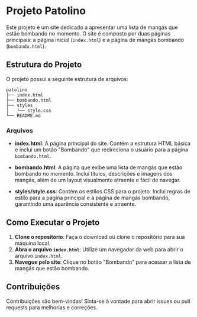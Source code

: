 # Projeto Patolino

Este projeto é um site dedicado a apresentar uma lista de mangás que estão bombando no momento. O site é composto por duas páginas principais: a página inicial (`index.html`) e a página de mangás bombando (`bombando.html`).

## Estrutura do Projeto

O projeto possui a seguinte estrutura de arquivos:

```
patolino
├── index.html
├── bombando.html
├── styles
│   └── style.css
└── README.md
```

### Arquivos

- **index.html**: A página principal do site. Contém a estrutura HTML básica e inclui um botão "Bombando" que redireciona o usuário para a página `bombando.html`.

- **bombando.html**: A página que exibe uma lista de mangás que estão bombando no momento. Inclui títulos, descrições e imagens dos mangás, além de um layout visualmente atraente e fácil de navegar.

- **styles/style.css**: Contém os estilos CSS para o projeto. Inclui regras de estilo para a página principal e a página de mangás bombando, garantindo uma aparência consistente e atraente.

## Como Executar o Projeto

1. **Clone o repositório**: Faça o download ou clone o repositório para sua máquina local.
2. **Abra o arquivo `index.html`**: Utilize um navegador da web para abrir o arquivo `index.html`.
3. **Navegue pelo site**: Clique no botão "Bombando" para acessar a lista de mangás que estão bombando.

## Contribuições

Contribuições são bem-vindas! Sinta-se à vontade para abrir issues ou pull requests para melhorias e correções.
